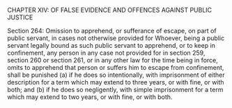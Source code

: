 CHAPTER XIV: OF FALSE EVIDENCE AND OFFENCES AGAINST PUBLIC JUSTICE

Section 264: Omission to apprehend, or sufferance of escape, on part of public servant, in cases not otherwise provided for
Whoever, being a public servant legally bound as such public servant to apprehend, or to keep in confinement, any person in any case not provided for in section 259, section 260 or section 261, or in any other law for the time being in force, omits to apprehend that person or suffers him to escape from confinement, shall be punished (a) if he does so intentionally, with imprisonment of either description for a term which may extend to three years, or with fine, or with both; and (b) if he does so negligently, with simple imprisonment for a term which may extend to two years, or with fine, or with both.

